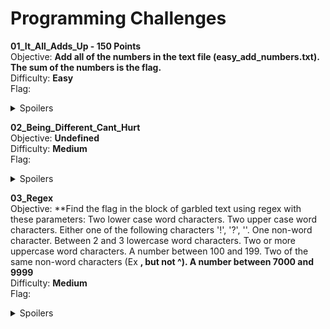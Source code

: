 
# Programming Challenges

**01_It_All_Adds_Up - 150 Points**  
Objective: **Add all of the numbers in the text file (easy_add_numbers.txt). The sum of the numbers is the flag.**  
Difficulty: **Easy**  
Flag:<details>
  <summary>Spoilers</summary>
	  746217
</details>


**02_Being_Different_Cant_Hurt**  
Objective: **Undefined**  
Difficulty: **Medium**  
Flag:<details>
  <summary>Spoilers</summary>
  1sthi5re@lLyf3
</details>


**03_Regex**  
Objective: **Find the flag in the block of garbled text using regex with these parameters: Two lower case word characters. Two upper case word characters. Either one of the following characters '!', '?', ''. One non-word character. Between 2 and 3 lowercase word characters. Two or more uppercase word characters. A number between 100 and 199. Two of the same non-word characters (Ex **, but not ^). A number between 7000 and 9999**  
Difficulty: **Medium**  
Flag:<details>
  <summary>Spoilers</summary>
  khNV!#ksAQ102))9987
</details>
